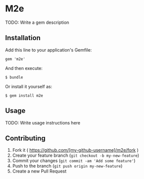 # M2e

TODO: Write a gem description

## Installation

Add this line to your application's Gemfile:

    gem 'm2e'

And then execute:

    $ bundle

Or install it yourself as:

    $ gem install m2e

## Usage

TODO: Write usage instructions here

## Contributing

1. Fork it ( https://github.com/[my-github-username]/m2e/fork )
2. Create your feature branch (`git checkout -b my-new-feature`)
3. Commit your changes (`git commit -am 'Add some feature'`)
4. Push to the branch (`git push origin my-new-feature`)
5. Create a new Pull Request
